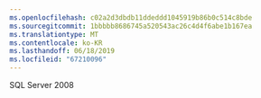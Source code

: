 ```yaml
---
ms.openlocfilehash: c02a2d3dbdb11ddeddd1045919b86b0c514c8bde
ms.sourcegitcommit: 1bbbbb8686745a520543ac26c4d4f6abe1b167ea
ms.translationtype: MT
ms.contentlocale: ko-KR
ms.lasthandoff: 06/18/2019
ms.locfileid: "67210096"
---
```

SQL Server 2008
